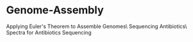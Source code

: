 # Genome-Assembly
Applying Euler's Theorem to Assemble Genomes\\
Sequencing Antibiotics\\
Spectra for Antibiotics Sequencing
